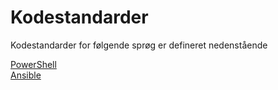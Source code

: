 # Kodestandarder
Kodestandarder for følgende sprøg er defineret nedenstående

[PowerShell](/CodingConventions-Powershell.md)  
[Ansible](CodingConventions-Ansible.md)  
